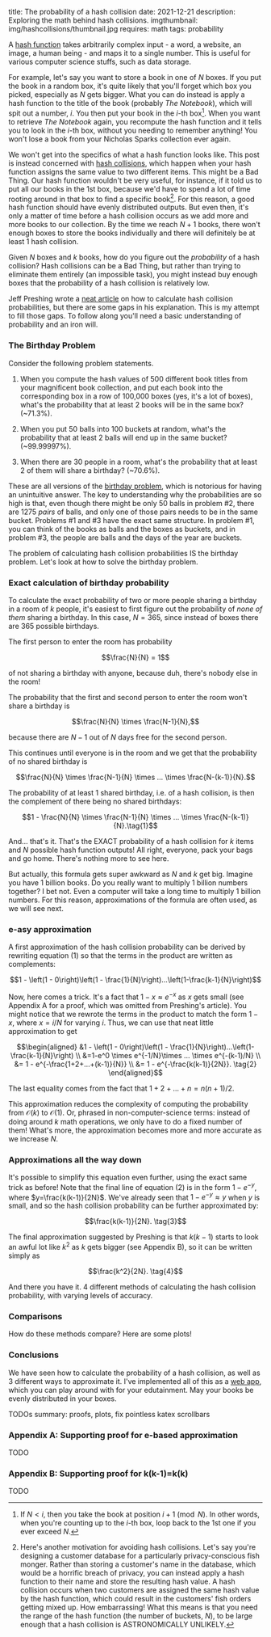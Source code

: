 title: The probability of a hash collision
date: 2021-12-21
description: Exploring the math behind hash collisions.
imgthumbnail: img/hashcollisions/thumbnail.jpg
requires: math
tags: probability

A [hash function](https://en.wikipedia.org/wiki/Hash_function) takes arbitrarily complex input - a word, a website, an image, a human being - and maps it to a single number. This is useful for various computer science stuffs, such as data storage.

For example, let's say you want to store a book in one of $`N`$ boxes. If you put the book in a random box, it's quite likely that you'll forget which box you picked, especially as $`N`$ gets bigger. What you can do instead is apply a hash function to the title of the book (probably *The Notebook*), which will spit out a number, $`i`$. You then put your book in the $`i`$-th box[^modulo]. When you want to retrieve *The Notebook* again, you recompute the hash function and it tells you to look in the $`i`$-th box, without you needing to remember anything! You won't lose a book from your Nicholas Sparks collection ever again.

We won't get into the specifics of what a hash function looks like. This post is instead concerned with [hash collisions](https://en.wikipedia.org/wiki/Hash_collision), which happen when your hash function assigns the same value to two different items. This might be a Bad Thing. Our hash function wouldn't be very useful, for instance, if it told us to put all our books in the 1st box, because we'd have to spend a lot of time rooting around in that box to find a specific book[^unique]. For this reason, a good hash function should have evenly distributed outputs. But even then, it's only a matter of time before a hash collision occurs as we add more and more books to our collection. By the time we reach $`N+1`$ books, there won't enough boxes to store the books individually and there will definitely be at least 1 hash collision.

Given $`N`$ boxes and $`k`$ books, how do you figure out the *probability* of a hash collision? Hash collisions can be a Bad Thing, but rather than trying to eliminate them entirely (an impossible task), you might instead buy enough boxes that the probability of a hash collision is relatively low.

Jeff Preshing wrote a [neat article](https://preshing.com/20110504/hash-collision-probabilities/) on how to calculate hash collision probabilities, but there are some gaps in his explanation. This is my attempt to fill those gaps. To follow along you'll need a basic understanding of probability and an iron will.

### The Birthday Problem
Consider the following problem statements.

1. When you compute the hash values of 500 different book titles from your magnificent book collection, and put each book into the corresponding box in a row of 100,000 boxes (yes, it's a lot of boxes), what's the probability that at least 2 books will be in the same box? (~71.3%).

2. When you put 50 balls into 100 buckets at random, what's the probability that at least 2 balls will end up in the same bucket? (~99.99997%).

3. When there are 30 people in a room, what's the probability that at least 2 of them will share a birthday? (~70.6%).

These are all versions of the [birthday problem](http://en.wikipedia.org/wiki/Birthday_problem), which is notorious for having an unintuitive answer. The key to understanding why the probabilities are so high is that, even though there might be only 50 balls in problem #2, there are 1275 *pairs* of balls, and only one of those pairs needs to be in the same bucket. Problems #1 and #3 have the exact same structure. In problem #1, you can think of the books as balls and the boxes as buckets, and in problem #3, the people are balls and the days of the year are buckets.

The problem of calculating hash collision probabilities IS the birthday problem. Let's look at how to solve the birthday problem.

### Exact calculation of birthday probability
To calculate the exact probability of two or more people sharing a birthday in a room of $`k`$ people, it's easiest to first figure out the probability of *none of them* sharing a birthday. In this case, $`N=365`$, since instead of boxes there are 365 possible birthdays.

The first person to enter the room has probability

```math
\frac{N}{N} = 1
```

of not sharing a birthday with anyone, because duh, there's nobody else in the room!

The probability that the first and second person to enter the room won't share a birthday is

```math
\frac{N}{N} \times \frac{N-1}{N},
```

because there are $`N-1`$ out of $`N`$ days free for the second person.

This continues until everyone is in the room and we get that the probability of no shared birthday is

```math
\frac{N}{N} \times \frac{N-1}{N} \times ... \times \frac{N-(k-1)}{N}.
```

The probability of at least 1 shared birthday, i.e. of a hash collision, is then the complement of there being no shared birthdays:

```math
1 - \frac{N}{N} \times \frac{N-1}{N} \times ... \times \frac{N-(k-1)}{N}.\tag{1}
```

And... that's it. That's the EXACT probability of a hash collision for $`k`$ items and $`N`$ possible hash function outputs! All right, everyone, pack your bags and go home. There's nothing more to see here.

But actually, this formula gets super awkward as $`N`$ and $`k`$ get big. Imagine you have 1 billion books. Do you really want to multiply 1 billion numbers together? I bet not. Even a computer will take a long time to multiply 1 billion numbers. For this reason, approximations of the formula are often used, as we will see next.

### e-asy approximation
A first approximation of the hash collision probability can be derived by rewriting equation (1) so that the terms in the product are written as complements:

```math
1 - \left(1 - 0\right)\left(1 - \frac{1}{N}\right)...\left(1-\frac{k-1}{N}\right)
```

Now, here comes a trick. It's a fact that $`1-x \approx e^{-x}`$ as $`x`$ gets small (see Appendix A for a proof, which was omitted from Preshing's article). You might notice that we rewrote the terms in the product to match the form $`1-x`$, where $`x=i/N`$ for varying $`i`$. Thus, we can use that neat little approximation to get

```math
\begin{aligned}
&1 - \left(1 - 0\right)\left(1 - \frac{1}{N}\right)...\left(1-\frac{k-1}{N}\right) \\
&=1-e^0 \times e^{-1/N}\times ... \times e^{-(k-1)/N} \\
&= 1 - e^{-\frac{1+2+...+(k-1)}{N}} \\
&= 1 - e^{-\frac{k(k-1)}{2N}}. \tag{2}
\end{aligned}
```

The last equality comes from the fact that $`1+2+...+n=n(n+1)/2`$.

This approximation reduces the complexity of computing the probability from $`\mathcal{O}(k)`$ to $`\mathcal{O}(1)`$. Or, phrased in non-computer-science terms: instead of doing around $`k`$ math operations, we only have to do a fixed number of them! What's more, the approximation becomes more and more accurate as we increase $`N`$.

### Approximations all the way down
It's possible to simplify this equation even further, using the exact same trick as before! Note that the final line of equation (2) is in the form $`1-e^{-y}`$, where $`y=\frac{k(k-1)}{2N}`$. We've already seen that $`1-e^{-y} \approx y`$ when $`y`$ is small, and so the hash collision probability can be further approximated by:

```math
\frac{k(k-1)}{2N}. \tag{3}
```

The final approximation suggested by Preshing is that $`k(k-1)`$ starts to look an awful lot like $`k^2`$ as $`k`$ gets bigger (see Appendix B), so it can be written simply as

```math
\frac{k^2}{2N}. \tag{4}
```

And there you have it. 4 different methods of calculating the hash collision probability, with varying levels of accuracy.

### Comparisons
How do these methods compare? Here are some plots!

### Conclusions
We have seen how to calculate the probability of a hash collision, as well as 3 different ways to approximate it. I've implemented all of this as a [web app](linkhere), which you can play around with for your edutainment. May your books be evenly distributed in your boxes.

TODOs summary: proofs, plots, fix pointless katex scrollbars

### Appendix A: Supporting proof for e-based approximation 
TODO

### Appendix B: Supporting proof for k(k-1)=k(k)
TODO

[^modulo]: If $`N<i`$, then you take the book at position $`i+1 \pmod{N}`$. In other words, when you're counting up to the $`i`$-th box, loop back to the 1st one if you ever exceed $`N`$.

[^unique]: Here's another motivation for avoiding hash collisions. Let's say you're designing a customer database for a particularly privacy-conscious fish monger. Rather than storing a customer's name in the database, which would be a horrific breach of privacy, you can instead apply a hash function to their name and store the resulting hash value. A hash collision occurs when two customers are assigned the same hash value by the hash function, which could result in the customers' fish orders getting mixed up. How embarrassing! What this means is that you need the range of the hash function (the number of buckets, $`N`$), to be large enough that a hash collision is ASTRONOMICALLY UNLIKELY.
